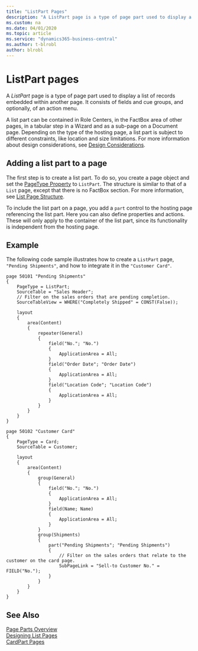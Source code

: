 ```yaml
---
title: "ListPart Pages"
description: "A ListPart page is a type of page part used to display a list of records embedded within another page."
ms.custom: na
ms.date: 04/01/2020
ms.topic: article
ms.service: "dynamics365-business-central"
ms.author: t-blrobl
author: blrobl
---
```


# ListPart pages

A *ListPart* page is a type of page part used to display a list of records embedded within another page. It consists of fields and cue groups, and optionally, of an action menu. 

A list part can be contained in Role Centers, in the FactBox area of other pages, in a tabular step in a Wizard and as a sub-page on a Document page. Depending on the type of the hosting page, a list part is subject to different constraints, like location and size limitations. For more information about design considerations, see [Design Considerations](devenv-designing-parts#design-considerations.md).

## Adding a list part to a page

The first step is to create a list part. To do so, you create a page object and set the [PageType Property](properties/devenv-pagetype-property.md) to `ListPart`. The structure is similar to that of a `List` page, except that there is no FactBox section. For more information, see [List Page Structure](devenv-designing-list-pages.md?tabs=structure#structure-1). 

To include the list part on a page, you add a `part` control to the hosting page referencing the list part. Here you can also define properties and actions. These will only apply to the container of the list part, since its functionality is independent from the hosting page.

<!--The container of the list part is functionally independent from the hosting page, such that the properties and actions defined inside the part control only apply to the container. -->

## Example

The following code sample illustrates how to create a `ListPart` page, `"Pending Shipments"`, and how to integrate it in the `"Customer Card"`. 

```
page 50101 "Pending Shipments"
{
    PageType = ListPart;
    SourceTable = "Sales Header";
    // Filter on the sales orders that are pending completion.
    SourceTableView = WHERE("Completely Shipped" = CONST(False));

    layout
    {
        area(Content)
        {
            repeater(General)
            {
                field("No."; "No.")
                {
                    ApplicationArea = All;
                }
                field("Order Date"; "Order Date")
                {
                    ApplicationArea = All;
                }
                field("Location Code"; "Location Code")
                {
                    ApplicationArea = All;
                }
            }
        }
    }
}

page 50102 "Customer Card"
{
    PageType = Card;
    SourceTable = Customer;

    layout
    {
        area(Content)
        {
            group(General)
            {
                field("No."; "No.")
                {
                    ApplicationArea = All;
                }
                field(Name; Name)
                {
                    ApplicationArea = All;
                }
            }
            group(Shipments)
            {
                part("Pending Shipments"; "Pending Shipments")
                {
                    // Filter on the sales orders that relate to the customer on the card page.
                    SubPageLink = "Sell-to Customer No." = FIELD("No.");
                }
            }
        }
    }
}
```

## See Also

[Page Parts Overview](developer/devenv-designing-parts.md)   
[Designing List Pages](devenv-designing-list-pages.md)   
[CardPart Pages](devenv-cardpart-pages.md)   